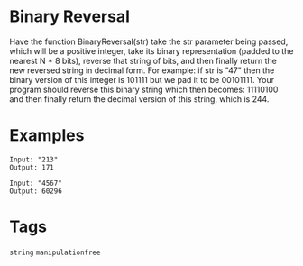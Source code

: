 # Binary Reversal
Have the function BinaryReversal(str) take the str parameter being passed, which will be a positive integer, take its binary representation (padded to the nearest N * 8 bits), reverse that string of bits, and then finally return the new reversed string in decimal form. For example: if str is "47" then the binary version of this integer is 101111 but we pad it to be 00101111. Your program should reverse this binary string which then becomes: 11110100 and then finally return the decimal version of this string, which is 244. 

# Examples
```
Input: "213"
Output: 171
```

```
Input: "4567"
Output: 60296
```

# Tags
`string` `manipulationfree`